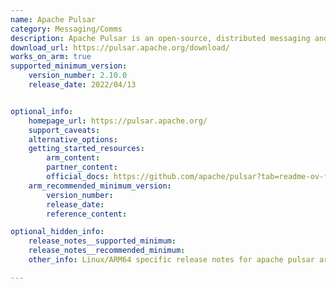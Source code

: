 ```yaml
---
name: Apache Pulsar
category: Messaging/Comms
description: Apache Pulsar is an open-source, distributed messaging and streaming platform built for the cloud.
download_url: https://pulsar.apache.org/download/
works_on_arm: true
supported_minimum_version:
    version_number: 2.10.0
    release_date: 2022/04/13


optional_info:
    homepage_url: https://pulsar.apache.org/
    support_caveats:
    alternative_options:
    getting_started_resources:
        arm_content:
        partner_content:
        official_docs: https://github.com/apache/pulsar?tab=readme-ov-file#build-pulsar
    arm_recommended_minimum_version:
        version_number:
        release_date:
        reference_content:

optional_hidden_info:
    release_notes__supported_minimum:
    release_notes__recommended_minimum:
    other_info: Linux/ARM64 specific release notes for apache pulsar are not found. The least version that built successfully on the Neoverse N1 is 2.10.0. However, pulsar's client (client cpp) has ARM64 support mentioned in it's [release notes](https://pulsar.apache.org/release-notes/versioned/client-cpp-2.10.0/) in version 2.10.0.

---
```


